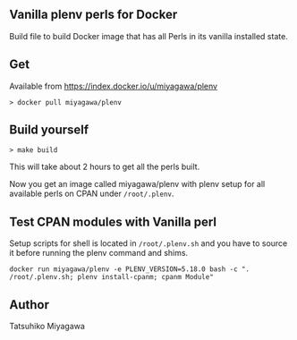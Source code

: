 ## Vanilla plenv perls for Docker

Build file to build Docker image that has all Perls in its vanilla installed state.

## Get

Available from https://index.docker.io/u/miyagawa/plenv

```
> docker pull miyagawa/plenv
```

## Build yourself

```
> make build
```

This will take about 2 hours to get all the perls built.

Now you get an image called miyagawa/plenv with plenv setup for all available perls on CPAN under `/root/.plenv`.

## Test CPAN modules with Vanilla perl

Setup scripts for shell is located in `/root/.plenv.sh` and you have to source it before running the plenv command and shims.

```
docker run miyagawa/plenv -e PLENV_VERSION=5.18.0 bash -c ". /root/.plenv.sh; plenv install-cpanm; cpanm Module"
```

## Author

Tatsuhiko Miyagawa

